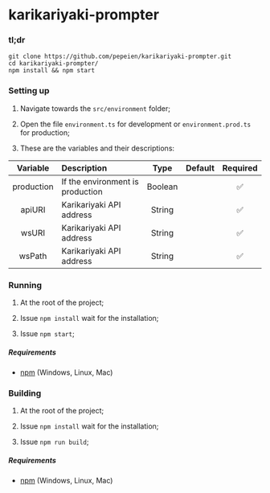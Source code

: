 # karikariyaki-prompter

### tl;dr

 ```
git clone https://github.com/pepeien/karikariyaki-prompter.git
cd karikariyaki-prompter/
npm install && npm start
```

### Setting up

1. Navigate towards the `src/environment` folder;

2. Open the file `environment.ts` for development or `environment.prod.ts` for production;

3. These are the variables and their descriptions:

| Variable       | Description  | Type           | Default | Required |
|:--------------:|:---------------|:------:|:--------:|:--------:|
| production | If the environment is production | Boolean | | ✅ |
| apiURI     | Karikariyaki API address         | String  | | ✅ |
| wsURI      | Karikariyaki API address         | String  | | ✅ |
| wsPath     | Karikariyaki API address         | String  | | ✅ |

### Running

1. At the root of the project;

2. Issue `npm install` wait for the installation;

3. Issue `npm start`;

##### Requirements

- [npm](https://nodejs.org/en/download/package-manager) (Windows, Linux, Mac)
  
### Building

1. At the root of the project;

2. Issue `npm install` wait for the installation;

3. Issue `npm run build`;

##### Requirements

- [npm](https://nodejs.org/en/download/package-manager) (Windows, Linux, Mac)



